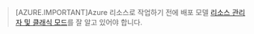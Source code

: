 > [AZURE.IMPORTANT]Azure 리소스로 작업하기 전에 배포 모델 [리소스 관리자 및 클래식 모드](../resource-manager-deployment-model.md)를 잘 알고 있어야 합니다.

<!---HONumber=Oct15_HO3-->